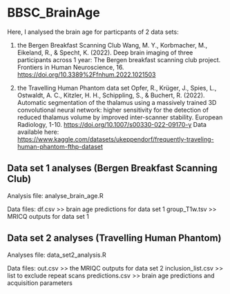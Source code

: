 # BBSC_BrainAge

Here, I analysed the brain age for particpants of 2 data sets:

1) the Bergen Breakfast Scanning Club
Wang, M. Y., Korbmacher, M., Eikeland, R., & Specht, K. (2022). Deep brain imaging of three participants across 1 year: The Bergen breakfast scanning club project. Frontiers in Human Neuroscience, 16. https://doi.org/10.3389%2Ffnhum.2022.1021503

2) the Travelling Human Phantom data set
Opfer, R., Krüger, J., Spies, L., Ostwaldt, A. C., Kitzler, H. H., Schippling, S., & Buchert, R. (2022). Automatic segmentation of the thalamus using a massively trained 3D convolutional neural network: higher sensitivity for the detection of reduced thalamus volume by improved inter-scanner stability. European Radiology, 1-10. https://doi.org/10.1007/s00330-022-09170-y
Data available here: https://www.kaggle.com/datasets/ukeppendorf/frequently-traveling-human-phantom-fthp-dataset

## Data set 1 analyses (Bergen Breakfast Scanning Club)

Analysis file:
analyse_brain_age.R

Data files:
df.csv >> brain age predictions for data set 1
group_T1w.tsv >> MRICQ outputs for data set 1

## Data set 2 analyses (Travelling Human Phantom)

Analyses file:
data_set2_analysis.R

Data files:
out.csv >> the MRIQC outputs for data set 2
inclusion_list.csv >> list to exclude repeat scans
predictions.csv >> brain age predictions and acquisition parameters
